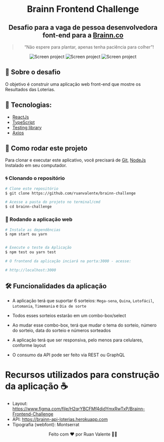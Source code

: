 <h1 align="center">
  Brainn Frontend Challenge
</h1>

<h2 align="center">
  Desafio para a vaga de pessoa desenvolvedora font-end para a <strong><a href="https://brainn.co/" target="_blank">Brainn.co</a></strong>
</h2>

<blockquote align="center">“Não espere para plantar, apenas tenha paciência para colher”!</blockquote>

<div align="center">
  <img src="https://i.postimg.cc/mZ0J98RM/Captura-de-tela-2021-05-23-192923.png" alt="Screen project">

   <img src="https://i.postimg.cc/4Nk2yybQ/Captura-de-tela-2021-05-23-195736.png" alt="Screen project">

   <img src="https://i.postimg.cc/L6pvR72y/Captura-de-tela-2021-05-23-200300.png" alt="Screen project">

</div>

## 🚀 Sobre o desafio

O objetivo é construir uma aplicação web front-end que mostre os Resultados das Loterias.

## 🔨 Tecnologias:

- [ReactJs][reactjs]
- [TypeScript][typescript]
- [Testing library](https://testing-library.com/)
- [Axios][axios]

## 🚀 Como rodar este projeto

Para clonar e executar este aplicativo, você precisará de [Git](https://git-scm.com), [NodeJs][nodejs] Instalado em seu computador.

### 🌀 Clonando o repositório

```bash
# Clone este repositório
$ git clone https://github.com/ruanvalente/brainn-challenge

# Acesse a pasta do projeto no terminal/cmd
$ cd brainn-challenge
```

### 🧭 Rodando a aplicação web

```bash
# Instale as dependências
$ npm start ou yarn


# Execute o teste da Aplicação
$ npm test ou yarn test

# O frontend da aplicação inciará na porta:3000 - acesse:

# http://localhost:3000

```

## 🛠 Funcionalidades da aplicação

- A aplicação terá que suportar 6 sorteios: `Mega-sena`, `Quina`, `Lotofácil`, `Lotomania`, `Timemania` e `Dia de sorte`

- Todos esses sorteios estarão em um combo-box/select
- Ao mudar esse combo-box, terá que mudar o tema do sorteio, número do sorteio, data do sorteio e números sorteados
- A aplicação terá que ser responsiva, pelo menos para celulares, conforme layout
- O consumo da API pode ser feito via REST ou GraphQL

# Recursos utilizados para construção da aplicação ☕

- Layout: https://www.figma.com/file/H2qrYBCFMf4didYmxRwTxP/Brainn-Frontend-Challenge
- API: https://brainn-api-loterias.herokuapp.com
- Tipografia (webfont): Montserrat

<p align="center">
Feito com ❤️ por Ruan Valente 👋🏽
</p>

[reactjs]: https://reactjs.org/
[axios]: https://www.npmjs.com/package/axios
[typescript]: https://www.typescriptlang.org/
[brainn]: https://brainn.co/
[nodejs]: https://nodejs.org/en/
